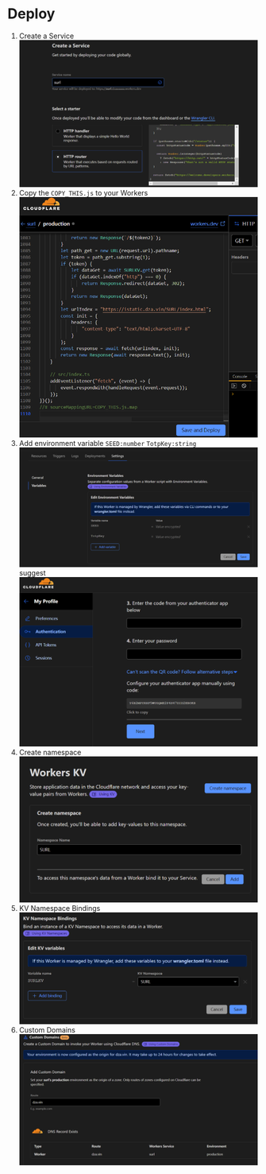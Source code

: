 # Deploy

1. Create a Service ![1](1.png)
2. Copy the `COPY_THIS.js` to your Workers ![2](2.png)
3. Add environment variable `SEED:number` `TotpKey:string` ![3](3.png)
   suggest ![3s](3s.png)
4. Create namespace![4](4.png)
5. KV Namespace Bindings![5](5.png)
6. Custom Domains![6](6.png)